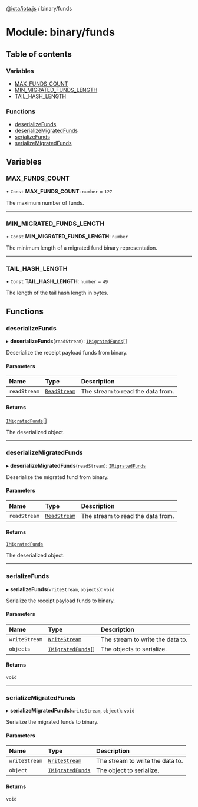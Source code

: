 [@iota/iota.js](../README.md) / binary/funds

# Module: binary/funds

## Table of contents

### Variables

- [MAX\_FUNDS\_COUNT](binary_funds.md#max_funds_count)
- [MIN\_MIGRATED\_FUNDS\_LENGTH](binary_funds.md#min_migrated_funds_length)
- [TAIL\_HASH\_LENGTH](binary_funds.md#tail_hash_length)

### Functions

- [deserializeFunds](binary_funds.md#deserializefunds)
- [deserializeMigratedFunds](binary_funds.md#deserializemigratedfunds)
- [serializeFunds](binary_funds.md#serializefunds)
- [serializeMigratedFunds](binary_funds.md#serializemigratedfunds)

## Variables

### MAX\_FUNDS\_COUNT

• `Const` **MAX\_FUNDS\_COUNT**: `number` = `127`

The maximum number of funds.

___

### MIN\_MIGRATED\_FUNDS\_LENGTH

• `Const` **MIN\_MIGRATED\_FUNDS\_LENGTH**: `number`

The minimum length of a migrated fund binary representation.

___

### TAIL\_HASH\_LENGTH

• `Const` **TAIL\_HASH\_LENGTH**: `number` = `49`

The length of the tail hash length in bytes.

## Functions

### deserializeFunds

▸ **deserializeFunds**(`readStream`): [`IMigratedFunds`](../interfaces/models_imigratedfunds.imigratedfunds.md)[]

Deserialize the receipt payload funds from binary.

#### Parameters

| Name | Type | Description |
| :------ | :------ | :------ |
| `readStream` | [`ReadStream`](../classes/utils_readstream.readstream.md) | The stream to read the data from. |

#### Returns

[`IMigratedFunds`](../interfaces/models_imigratedfunds.imigratedfunds.md)[]

The deserialized object.

___

### deserializeMigratedFunds

▸ **deserializeMigratedFunds**(`readStream`): [`IMigratedFunds`](../interfaces/models_imigratedfunds.imigratedfunds.md)

Deserialize the migrated fund from binary.

#### Parameters

| Name | Type | Description |
| :------ | :------ | :------ |
| `readStream` | [`ReadStream`](../classes/utils_readstream.readstream.md) | The stream to read the data from. |

#### Returns

[`IMigratedFunds`](../interfaces/models_imigratedfunds.imigratedfunds.md)

The deserialized object.

___

### serializeFunds

▸ **serializeFunds**(`writeStream`, `objects`): `void`

Serialize the receipt payload funds to binary.

#### Parameters

| Name | Type | Description |
| :------ | :------ | :------ |
| `writeStream` | [`WriteStream`](../classes/utils_writestream.writestream.md) | The stream to write the data to. |
| `objects` | [`IMigratedFunds`](../interfaces/models_imigratedfunds.imigratedfunds.md)[] | The objects to serialize. |

#### Returns

`void`

___

### serializeMigratedFunds

▸ **serializeMigratedFunds**(`writeStream`, `object`): `void`

Serialize the migrated funds to binary.

#### Parameters

| Name | Type | Description |
| :------ | :------ | :------ |
| `writeStream` | [`WriteStream`](../classes/utils_writestream.writestream.md) | The stream to write the data to. |
| `object` | [`IMigratedFunds`](../interfaces/models_imigratedfunds.imigratedfunds.md) | The object to serialize. |

#### Returns

`void`
